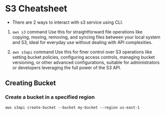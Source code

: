 # S3 Cheatsheet
- There are 2 ways to interact with s3 service using CLI.
 1. ```aws s3``` command
 Use this for straightforward file operations like copying, moving, removing, and syncing files between your local system and S3, ideal for everyday use without dealing with API complexities.
 
 2. ```aws s3api``` command
 Use this for finer control over S3 operations like setting bucket policies, configuring access controls, managing bucket versioning, or other advanced configurations, suitable for administrators or developers leveraging the full power of the S3 API.

## Creating Bucket

### Create a bucket in a specified region
```text
aws s3api create-bucket --bucket my-bucket --region us-east-1
```

